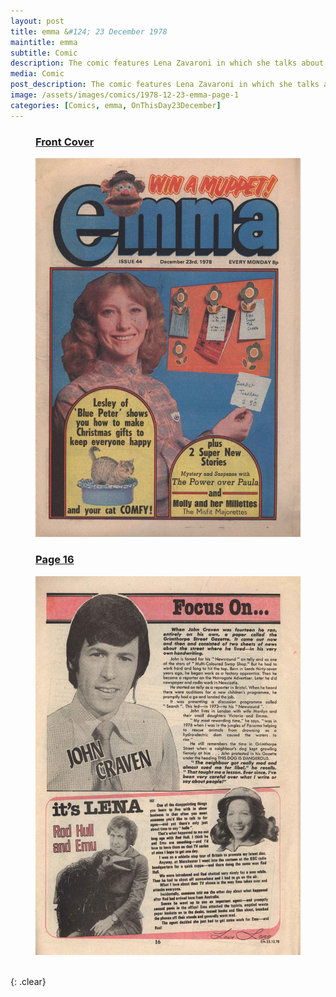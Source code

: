 ```yaml
---
layout: post
title: emma &#124; 23 December 1978
maintitle: emma
subtitle: Comic
description: The comic features Lena Zavaroni in which she talks about meeting Rod Hull and Emu.
media: Comic
post_description: The comic features Lena Zavaroni in which she talks about meeting Rod Hull and Emu.
image: /assets/images/comics/1978-12-23-emma-page-1
categories: [Comics, emma, OnThisDay23December]
---
```


<figure class="fig1">
<h3 id="front-cover"><a href="#front-cover">Front Cover</a></h3>
<a href="/assets/images/comics/1978-12-23-emma-page-1.jpg"><img src="/assets/images/comics/1978-12-23-emma-page-1.jpg" class="full-width zoom-in" /></a>
</figure>

<figure class="fig2">
<h3 id="page-16"><a href="#page-16">Page 16</a></h3>
<a href="/assets/images/comics/1978-12-23-emma-page-16.jpg"><img src="/assets/images/comics/1978-12-23-emma-page-16.jpg" class="full-width zoom-in" /></a>
</figure>

<BR />{: .clear}
